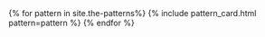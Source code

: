 ---
---
<head>
    <meta charset="UTF-8">
    <meta name="viewport" content="width=device-width, initial-scale=1.0">
    <title>Software Design Patterns Deck</title>
	<link rel="stylesheet" href="{{ '/assets/css/deck.css' | relative_url }}">
</head>
<body>
    <div class="deck">
        {% for pattern in site.the-patterns%}
        {% include pattern_card.html pattern=pattern %}
        {% endfor %}
    </div>
</body>

